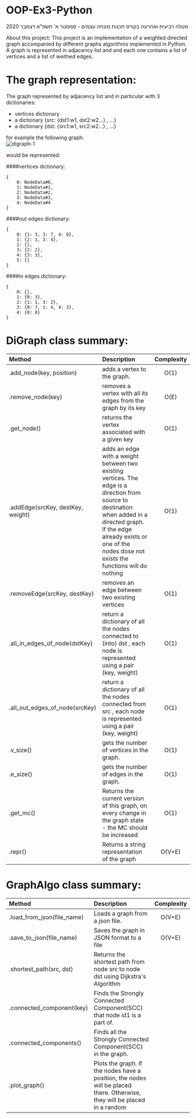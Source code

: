 # OOP-Ex3-Python
מטלה רביעית ואחרונה בקורס תכנות מונחה עצמים - סמסטר א' תשפ"א דצמבר 2020

About this project:
This project is an implementation of a weighted directed graph accompanied by 
different graphs algorithms implemented in Python. 
A graph is represented in adjacency list and and each one contains a list of vertices and a list of weithed edges.

# The graph representation:
The graph represented by adjacency list and in particular with 3 dictionaries:
- vertices dictionary
- a dictionary {src: {dst1:w1, dst2:w2...} , ...}
- a dictionary {dst: {src1:w1, src2:w2...} , ...}

for example the following graph:<br>
![digraph-1](https://user-images.githubusercontent.com/48846533/104158293-af6a3c00-53f5-11eb-9874-90bbd8f9df80.png)

would be represented:

####vertices dictionary:
```
{
    0: NodeData#0,
    1: NodeData#1,
    2: NodeData#2,
    3: NodeData#3,
    4: NodeData#4
}
```
####out edges dictionary:
```
{
    0: {1: 3, 3: 7, 4: 8},
    1: {2: 1, 3: 4},
    2: {},
    3: {2: 2},
    4: {3: 3},
    5: {}
}
```

####in edges dictionary:

```
{
    0: {},
    1: {0: 3},
    2: {1: 1, 3: 2},
    3: {0: 7, 1: 4, 4: 3},
    4: {0: 8}
}
```

# DiGraph class summary:
| Method  | Description  | Complexity |
| :------ |:-------------| :---------:|
| .add_node(key, position)| adds a vertex to the graph. | O(1) |
| .remove_node(key)| removes a vertex with all its edges from the graph by its key|O(E)|
|.get_node()|returns the vertex associated with a given key|O(1)|
|.addEdge(srcKey, destKey, weight)|adds an edge with a weight between two existing vertices. The edge is a direction from source to destination when added in a directed graph. If the edge already exists or one of the nodes dose not exists the functions will do nothing|O(1)|
|.removeEdge(srcKey, destKey)|removes an edge between two existing vertices|O(1)|
|.all_in_edges_of_node(dstKey)|return a dictionary of all the nodes connected to (into) dst , each node is represented using a pair (key, weight)|O(1)|
|.all_out_edges_of_node(srcKey)|return a dictionary of all the nodes connected from src , each node is represented using a pair (key, weight)|O(1)|
|.v_size()|gets the number of vertices in the graph.|O(1)|
|.e_size()|gets the number of edges in the graph.|O(1)|
|.get_mc()|Returns the current version of this graph, on every change in the graph state - the MC should be increased|O(1)|
|.repr()|Returns a string representation of the graph|O(V+E)|


# GraphAlgo class summary:
| Method  | Description  | Complexity |
| :------ |:-------------| :---------:|
|.load_from_json(file_name)|Loads a graph from a json file.|O(V+E)|
|.save_to_json(file_name)|Saves the graph in JSON format to a file|O(V+E)|
|.shortest_path(src, dst)|Returns the shortest path from node src to node dst using Dijkstra's Algorithm||
|.connected_component(key)|Finds the Strongly Connected Component(SCC) that node id1 is a part of.||
|.connected_components()|Finds all the Strongly Connected Component(SCC) in the graph.||
|.plot_graph()|Plots the graph. If the nodes have a position, the nodes will be placed there. Otherwise, they will be placed in a random||
